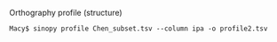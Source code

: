 Orthography profile (structure)

```
Macy$ sinopy profile Chen_subset.tsv --column ipa -o profile2.tsv

```
